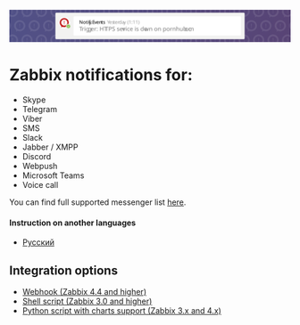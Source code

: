 ![header](images/header.svg)

# Zabbix notifications for:

- Skype
- Telegram
- Viber
- SMS
- Slack
- Jabber / XMPP
- Discord
- Webpush
- Microsoft Teams
- Voice call

You can find full supported messenger list [here](https://notify.events/en-US/features).

#### Instruction on another languages

- [Русский](docs/ru-RU/README.md)

## Integration options

- [Webhook (Zabbix 4.4 and higher)](docs/en-US/webhook.md)
- [Shell script (Zabbix 3.0 and higher)](docs/en-US/script.md)
- [Python script with charts support (Zabbix 3.x and 4.x)](docs/en-US/chart.md)
